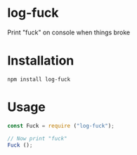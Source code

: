 # log-fuck

Print "fuck" on console when things broke

# Installation

`npm install log-fuck`

# Usage

```javascript
const Fuck = require ("log-fuck");

// Now print "fuck"
Fuck ();
```
